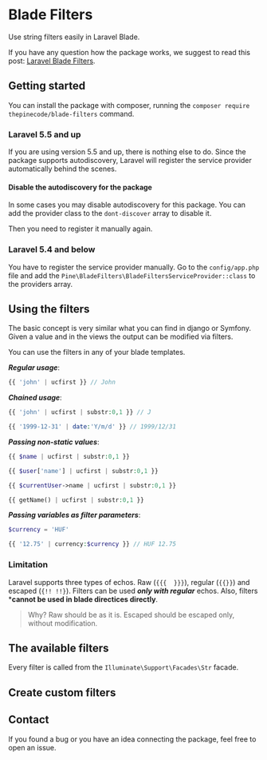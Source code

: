 # Blade Filters

Use string filters easily in Laravel Blade.

If you have any question how the package works, we suggest to read this post:
[Laravel Blade Filters](https://pineco.de/laravel-blade-filters/).

## Getting started

You can install the package with composer, running the `composer require thepinecode/blade-filters` command.

### Laravel 5.5 and up

If you are using version 5.5 and up, there is nothing else to do.
Since the package supports autodiscovery, Laravel will register the service provider automatically behind the scenes.

#### Disable the autodiscovery for the package

In some cases you may disable autodiscovery for this package.
You can add the provider class to the `dont-discover` array to disable it.

Then you need to register it manually again.

### Laravel 5.4 and below

You have to register the service provider manually.
Go to the `config/app.php` file and add the `Pine\BladeFilters\BladeFiltersServiceProvider::class` to the providers array.

## Using the filters

The basic concept is very similar what you can find in django or Symfony.
Given a value and in the views the output can be modified via filters.

You can use the filters in any of your blade templates.

***Regular usage***:
```php
{{ 'john' | ucfirst }} // John
```

***Chained usage***:
```php
{{ 'john' | ucfirst | substr:0,1 }} // J

{{ '1999-12-31' | date:'Y/m/d' }} // 1999/12/31
```

***Passing non-static values***:
```php
{{ $name | ucfirst | substr:0,1 }}

{{ $user['name'] | ucfirst | substr:0,1 }}

{{ $currentUser->name | ucfirst | substr:0,1 }}

{{ getName() | ucfirst | substr:0,1 }}
```

***Passing variables as filter parameters***:
```php
$currency = 'HUF'

{{ '12.75' | currency:$currency }} // HUF 12.75
```

### Limitation

Laravel supports three types of echos. Raw (`{{{  }}}`), regular (`{{}}`) and escaped (`{!! !!}`).
Filters can be used ***only with regular*** echos. Also, filters ***cannot be used in blade directices directly**.

> Why? Raw should be as it is. Escaped should be escaped only, without modification.

## The available filters

Every filter is called from the `Illuminate\Support\Facades\Str` facade.

## Create custom filters

## Contact

If you found a bug or you have an idea connecting the package, feel free to open an issue.
